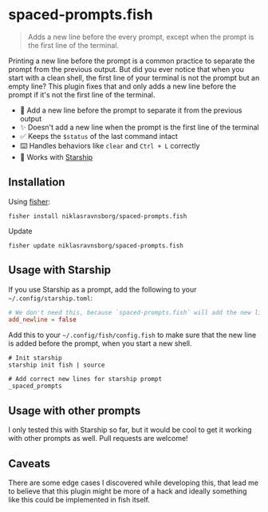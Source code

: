 # spaced-prompts.fish

> Adds a new line before the every prompt, except when the prompt is the first line of the terminal.

Printing a new line before the prompt is a common practice to separate the prompt from the previous output. But did you ever notice that when you start with a clean shell, the first line of your terminal is not the prompt but an empty line? This plugin fixes that and only adds a new line before the prompt if it's not the first line of the terminal.

- 📏 Add a new line before the prompt to separate it from the previous output
- ✨ Doesn't add a new line when the prompt is the first line of the terminal
- ✅ Keeps the `$status` of the last command intact
- ⌨️ Handles behaviors like `clear` and `Ctrl + L` correctly
- 🚀 Works with [Starship](https://starship.rs/)

## Installation

Using [fisher](https://github.com/jorgebucaran/fisher):

```console
fisher install niklasravnsborg/spaced-prompts.fish
```

Update

```console
fisher update niklasravnsborg/spaced-prompts.fish
```

## Usage with Starship

If you use Starship as a prompt, add the following to your `~/.config/starship.toml`:

```toml
# We don't need this, because `spaced-prompts.fish` will add the new line before the prompt if necessary
add_newline = false
```

Add this to your `~/.config/fish/config.fish` to make sure that the new line is added before the prompt, when you start a new shell.

```fish
# Init starship
starship init fish | source

# Add correct new lines for starship prompt
_spaced_prompts
```

## Usage with other prompts

I only tested this with Starship so far, but it would be cool to get it working with other prompts as well. Pull requests are welcome!

## Caveats

There are some edge cases I discovered while developing this, that lead me to believe that this plugin might be more of a hack and ideally something like this could be implemented in fish itself.
